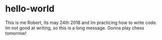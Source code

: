 # hello-world

This is me Robert, Its may 24th 2018 and Im practicing how to write code. Im not good at writing, so this is a long message.
Gonna play chess tomorrow!
